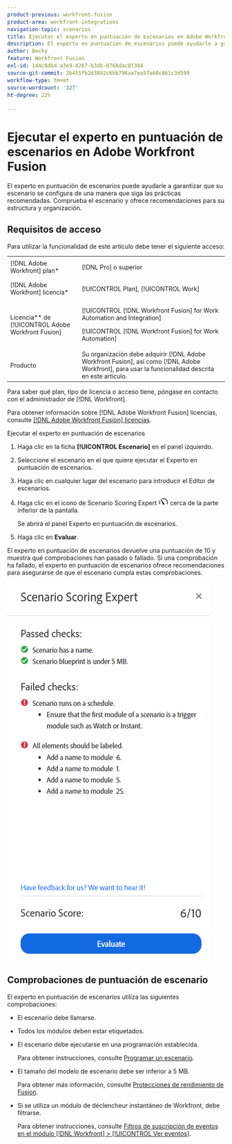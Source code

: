 ```yaml
---
product-previous: workfront-fusion
product-area: workfront-integrations
navigation-topic: scenarios
title: Ejecutar el experto en puntuación de escenarios en Adobe Workfront Fusion
description: El experto en puntuación de escenarios puede ayudarle a garantizar que su escenario se configura de una manera que siga las prácticas recomendadas. Comprueba el escenario y ofrece recomendaciones para su estructura y organización.
author: Becky
feature: Workfront Fusion
exl-id: 144c8dbd-a3e9-4267-b3db-0768dac8f384
source-git-commit: 2b455fb2d3892c6bb796aa7ea57a60c861c3d599
workflow-type: tm+mt
source-wordcount: '327'
ht-degree: 22%

---
```


# Ejecutar el experto en puntuación de escenarios en Adobe Workfront Fusion

El experto en puntuación de escenarios puede ayudarle a garantizar que su escenario se configura de una manera que siga las prácticas recomendadas. Comprueba el escenario y ofrece recomendaciones para su estructura y organización.

## Requisitos de acceso

Para utilizar la funcionalidad de este artículo debe tener el siguiente acceso:

<table style="table-layout:auto">  
 <col> 
 <col> 
 <tbody> 
  <tr> 
    <td role="rowheader">[!DNL Adobe Workfront] plan*</td> 
   <td> <p>[!DNL Pro] o superior</p> </td> 
  </tr> 
  <tr data-mc-conditions=""> 
   <td role="rowheader">[!DNL Adobe Workfront] licencia*</td> 
   <td> <p>[!UICONTROL Plan], [!UICONTROL Work]</p> </td> 
  </tr> 
  <tr> 
   <td role="rowheader">Licencia** de [!UICONTROL Adobe Workfront Fusion]</td> 
  <td> <p>[!UICONTROL [!DNL Workfront Fusion] for Work Automation and Integration] </p><p>[!UICONTROL [!DNL Workfront Fusion] for Work Automation] </p>  </td>    </tr> 
  </tr> 
  <tr> 
   <td role="rowheader">Producto</td> 
   <td>Su organización debe adquirir [!DNL Adobe Workfront Fusion], así como [!DNL Adobe Workfront], para usar la funcionalidad descrita en este artículo.</td> 
  </tr> 
 </tbody> 
</table>

Para saber qué plan, tipo de licencia o acceso tiene, póngase en contacto con el administrador de [!DNL Workfront].

Para obtener información sobre [!DNL Adobe Workfront Fusion] licencias, consulte [[!DNL Adobe Workfront Fusion] licencias](../../workfront-fusion/get-started/license-automation-vs-integration.md).

Ejecutar el experto en puntuación de escenarios

1. Haga clic en la ficha **[!UICONTROL Escenario]** en el panel izquierdo.
1. Seleccione el escenario en el que quiere ejecutar el Experto en puntuación de escenarios.
1. Haga clic en cualquier lugar del escenario para introducir el Editor de escenarios.
1. Haga clic en el icono de Scenario Scoring Expert ![Experto en puntuación de escenario](assets/scoring-expert-icon.png) cerca de la parte inferior de la pantalla.

   Se abrirá el panel Experto en puntuación de escenarios.
1. Haga clic en **Evaluar**.

El experto en puntuación de escenarios devuelve una puntuación de 10 y muestra qué comprobaciones han pasado o fallado. Si una comprobación ha fallado, el experto en puntuación de escenarios ofrece recomendaciones para asegurarse de que el escenario cumpla estas comprobaciones.

![Puntuación de escenario](assets/scenario-score.png)

## Comprobaciones de puntuación de escenario

El experto en puntuación de escenarios utiliza las siguientes comprobaciones:

* El escenario debe llamarse.
* Todos los módulos deben estar etiquetados.
* El escenario debe ejecutarse en una programación establecida.

  Para obtener instrucciones, consulte [Programar un escenario](/help/quicksilver/workfront-fusion/scenarios/schedule-a-scenario.md).
* El tamaño del modelo de escenario debe ser inferior a 5 MB.

  Para obtener más información, consulte [Protecciones de rendimiento de Fusion](/help/quicksilver/workfront-fusion/get-started/fusion-performance-guardrails.md#scenarios).
* Si se utiliza un módulo de déclencheur instantáneo de Workfront, debe filtrarse.

  Para obtener instrucciones, consulte [Filtros de suscripción de eventos en el módulo [!DNL Workfront] > [!UICONTROL Ver eventos]](/help/quicksilver/workfront-fusion/apps-and-their-modules/workfront-modules.md#event-subscription-filters-in-the-workfront--watch-events-module).


